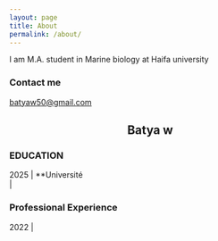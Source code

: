 ```yaml
---
layout: page
title: About
permalink: /about/
---
```


I am M.A. student in Marine biology at Haifa university

### Contact me

batyaw50@gmail.com


## <center>Batya w</center>

### EDUCATION
2025 | **Université 			
   |   

### Professional Experience
2022 | 